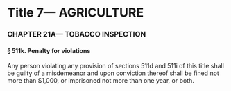 
# Title 7— AGRICULTURE
### CHAPTER 21A— TOBACCO INSPECTION
#### § 511k. Penalty for violations

Any person violating any provision of sections 511d and 511i of this title shall be guilty of a misdemeanor and upon conviction thereof shall be fined not more than $1,000, or imprisoned not more than one year, or both.
